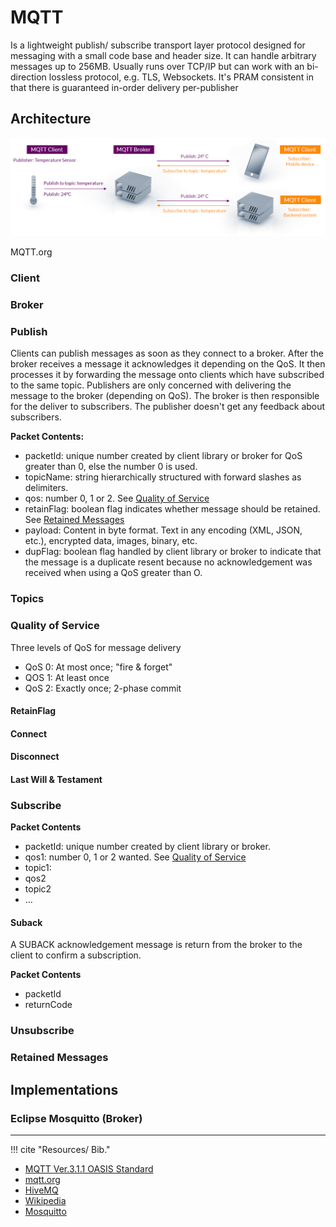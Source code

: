 # MQTT

Is a lightweight publish/ subscribe transport layer protocol designed for messaging with a small code base and header size. It can handle arbitrary messages up to 256MB. Usually runs over TCP/IP but can work with an bi-direction lossless protocol, e.g. TLS, Websockets. It's PRAM consistent in that there is guaranteed in-order delivery per-publisher

## Architecture

![MQTT Architecture](../assets/mqtt-publish-subscribe.png)

MQTT.org

### Client

### Broker



### Publish

Clients can publish messages as soon as they connect to a broker. After the broker receives a message it acknowledges it depending on the QoS. It then processes it by forwarding the message onto clients which have subscribed to the same topic. Publishers are only concerned with delivering the message to the broker (depending on QoS). The broker is then responsible for the deliver to subscribers. The publisher doesn't get any feedback about subscribers.

**Packet Contents:**
- packetId: unique number created by client library or broker for QoS greater than 0, else the number 0 is used. 
- topicName: string hierarchically structured with forward slashes as delimiters.
- qos: number 0, 1 or 2. See [Quality of Service](#quality-of-service)
- retainFlag: boolean flag indicates whether message should be retained. See [Retained Messages](#retained-messages)
- payload: Content in byte format. Text in any encoding (XML, JSON, etc.), encrypted data, images, binary, etc.
- dupFlag: boolean flag handled by client library or broker to indicate that the message is a duplicate resent because no acknowledgement was received when using a QoS greater than O. 



### Topics

### Quality of Service

Three levels of QoS for message delivery

- QoS 0: At most once; "fire & forget"
- QOS 1: At least once
- QoS 2: Exactly once; 2-phase commit

#### RetainFlag

#### Connect

#### Disconnect

#### Last Will & Testament

### Subscribe
 
**Packet Contents**
- packetId: unique number created by client library or broker. 
- qos1: number 0, 1 or 2 wanted. See [Quality of Service](#quality-of-service)
- topic1: 
- qos2
- topic2
- ...


#### Suback

A SUBACK acknowledgement message is return from the broker to the client to confirm a subscription. 

**Packet Contents**

- packetId
- returnCode

### Unsubscribe

### Retained Messages

## Implementations

### Eclipse Mosquitto (Broker) 

---

!!! cite "Resources/ Bib."

- [MQTT Ver.3.1.1 OASIS Standard](http://docs.oasis-open.org/mqtt/mqtt/v3.1.1/os/mqtt-v3.1.1-os.html)
- [mqtt.org](https://mqtt.org)
- [HiveMQ](https://www.hivemq.com/mqtt-essentials/)
- [Wikipedia](https://en.wikipedia.org/wiki/MQTT)
- [Mosquitto](https://mosquitto.org/)